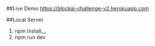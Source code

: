 ##Live Demo
https://blockai-challenge-v2.herokuapp.com

##Local Server
1) npm install__
2) npm run dev
